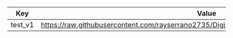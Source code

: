 | Key | Value |
|-----|-------|
| test_v1 | https://raw.githubusercontent.com/rayserrano2735/Digiland/refs/heads/main/[path]/test_content.md |
